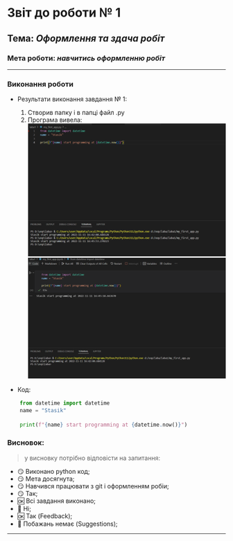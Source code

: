 # Звіт до роботи № 1
## Тема: _Оформлення та здача робіт_
### Мета роботи: _навчитись оформленню робіт_
---
### Виконання роботи
- Результати виконання завдання № 1:
    1. Створив папку і в папці файл .py
    2. Програма вивела: 
    ![alt text](https://github.com/stasik1435/laba/raw/main/laba1/image/Screenshot_4.png "Результат № 1")
    ![alt text](https://github.com/stasik1435/laba/raw/main/laba1/image/Screenshot_3.png "Результат № 2")

- Код:
```python
    from datetime import datetime
    name = "Stasik"

    print(f"{name} start programming at {datetime.now()}")
```
### Висновок: 
> у висновку потрібно відповісти на запитання:
- :smirk: Виконано python код;
- :smirk: Мета досягнута;
- :smirk: Навчився працювати з git і оформленням робіи;
- :smirk: Так;
- :ok: Всі завдання виконано;
- :no_entry_sign: Ні;
- :ok: Так (Feedback);
- :no_entry_sign: Побажань немає (Suggestions);
---